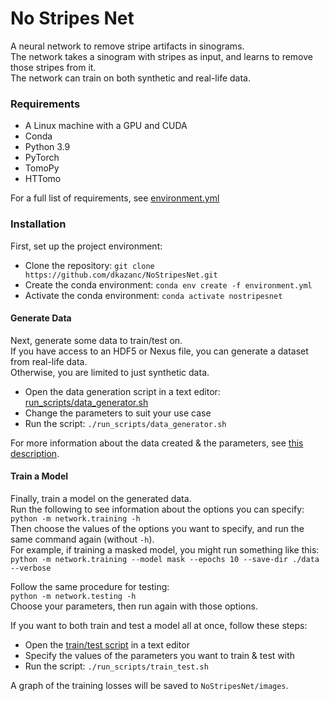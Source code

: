 # No Stripes Net

A neural network to remove stripe artifacts in sinograms.<br>
The network takes a sinogram with stripes as input, and learns to remove those stripes from it.<br>
The network can train on both synthetic and real-life data.<br>

### Requirements
 - A Linux machine with a GPU and CUDA
 - Conda
 - Python 3.9
 - PyTorch
 - TomoPy
 - HTTomo

For a full list of requirements, see [environment.yml](environment.yml)

### Installation

First, set up the project environment:
 - Clone the repository: `git clone https://github.com/dkazanc/NoStripesNet.git`
 - Create the conda environment: `conda env create -f environment.yml`
 - Activate the conda environment: `conda activate nostripesnet`
 
#### Generate Data
Next, generate some data to train/test on.<br>
If you have access to an HDF5 or Nexus file, you can generate a dataset from real-life data.<br>
Otherwise, you are limited to just synthetic data.<br>
 - Open the data generation script in a text editor: [run_scripts/data_generator.sh](run_scripts/data_generator.sh)
 - Change the parameters to suit your use case
 - Run the script: `./run_scripts/data_generator.sh`

For more information about the data created & the parameters, see [this description](simulator/README.md).

#### Train a Model
Finally, train a model on the generated data.<br>
Run the following to see information about the options you can specify:<br>
`python -m network.training -h`<br>
Then choose the values of the options you want to specify, and run the same command again (without `-h`).<br>
For example, if training a masked model, you might run something like this:<br>
`python -m network.training --model mask --epochs 10 --save-dir ./data --verbose`<br>

Follow the same procedure for testing:<br>
`python -m network.testing -h`<br>
Choose your parameters, then run again with those options.<br>

If you want to both train and test a model all at once, follow these steps:<br>
 - Open the [train/test script](run_scripts/train_test.sh) in a text editor
 - Specify the values of the parameters you want to train & test with
 - Run the script: `./run_scripts/train_test.sh`

A graph of the training losses will be saved to `NoStripesNet/images`.<br>
